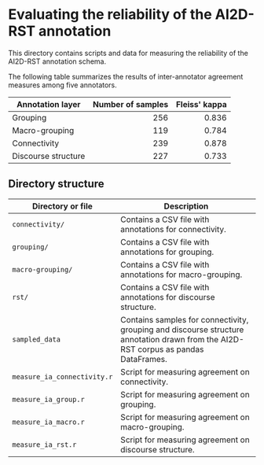 # Evaluating the reliability of the AI2D-RST annotation

This directory contains scripts and data for measuring the reliability of the AI2D-RST annotation schema.

The following table summarizes the results of inter-annotator agreement measures among five annotators.

| Annotation layer | Number of samples | Fleiss' kappa |
| ---------------- | -------------: | -------------: |
| Grouping         | 256 | 0.836 |
| Macro-grouping   | 119 | 0.784 |
| Connectivity     | 239 | 0.878 |
| Discourse structure | 227  | 0.733 |

## Directory structure

| Directory or file | Description |
| ----------------- | ----------- |
| `connectivity/` | Contains a CSV file with annotations for connectivity. |
| `grouping/` | Contains a CSV file with annotations for grouping. |
| `macro-grouping/` | Contains a CSV file with annotations for macro-grouping. |
| `rst/` | Contains a CSV file with annotations for discourse structure. |
| `sampled_data` | Contains samples for connectivity, grouping and discourse structure annotation drawn from the AI2D-RST corpus as pandas DataFrames. |
| `measure_ia_connectivity.r` | Script for measuring agreement on connectivity. |
| `measure_ia_group.r` | Script for measuring agreement on grouping. |
| `measure_ia_macro.r` | Script for measuring agreement on macro-grouping. |
| `measure_ia_rst.r` | Script for measuring agreement on discourse structure. |
